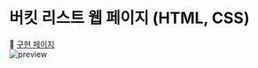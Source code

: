 # 버킷 리스트 웹 페이지 (HTML, CSS)
🔗 [구현 페이지](FrontendSchool-repo/bucketlist/index.html)<br>
![preview](https://user-images.githubusercontent.com/109451148/190863374-4e002151-0e02-4f50-9150-cf4a12625884.png)
